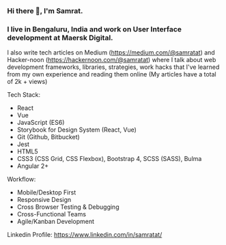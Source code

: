 ### Hi there 👋, I'm Samrat. 
### I live in Bengaluru, India and work on User Interface development at Maersk Digital.

I also write tech articles on Medium (https://medium.com/@samratat) and Hacker-noon (https://hackernoon.com/@samratat) where I talk about web development frameworks, libraries, strategies, work hacks that I've learned from my own experience and reading them online (My articles have a total of 2k + views)

Tech Stack: 
  - React 
  - Vue 
  - JavaScript (ES6)
  - Storybook for Design System (React, Vue)
  - Git (Github, Bitbucket)
  - Jest
  - HTML5
  - CSS3 (CSS Grid, CSS Flexbox), Bootstrap 4, SCSS (SASS), Bulma 
  - Angular 2+

Workflow: 
  - Mobile/Desktop First
  - Responsive Design
  - Cross Browser Testing & Debugging
  - Cross-Functional Teams
  - Agile/Kanban Development 
  
  Linkedin Profile: https://www.linkedin.com/in/samratat/

